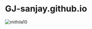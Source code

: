 # GJ-sanjay.github.io
![mithila10](https://user-images.githubusercontent.com/88532445/128636439-61edb8e9-37b8-4fbe-ba00-959ef2ac1c51.jpg)
